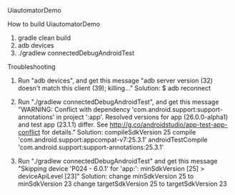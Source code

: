 UiautomatorDemo

How to build UiautomatorDemo
1. gradle clean build
2. adb devices
3. ./gradlew connectedDebugAndroidTest


Troubleshooting

1. Run "adb devices", and get this message "adb server version (32) doesn't match this client (39); killing..."
Solution: $ adb reconnect

2. Run "./gradlew connectedDebugAndroidTest", and get this message "WARNING: Conflict with dependency 'com.android.support:support-annotations' in project ':app'. Resolved versions for app (26.0.0-alpha1) and test app (23.1.1) differ. See http://g.co/androidstudio/app-test-app-conflict for details."
Solution: 
compileSdkVersion 25
compile 'com.android.support:appcompat-v7:25.3.1'
androidTestCompile 'com.android.support:support-annotations:25.3.1'

3. Run "./gradlew connectedDebugAndroidTest" and get this message "Skipping device 'P024 - 6.0.1' for 'app:': minSdkVersion [25] > deviceApiLevel [23]"
Solution:
change minSdkVersion 25 to minSdkVersion 23
change targetSdkVersion 25 to targetSdkVersion 23

